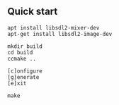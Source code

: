 ## Quick start

```
apt install libsdl2-mixer-dev
apt-get install libsdl2-image-dev
```

```
mkdir build
cd build
ccmake ..

[c]onfigure
[g]enerate
[e]xit

make
```